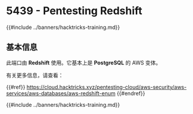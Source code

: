 # 5439 - Pentesting Redshift

{{#include ../banners/hacktricks-training.md}}

## 基本信息

此端口由 **Redshift** 使用。它基本上是 **PostgreSQL** 的 AWS 变体。

有关更多信息，请查看：

{{#ref}}
https://cloud.hacktricks.xyz/pentesting-cloud/aws-security/aws-services/aws-databases/aws-redshift-enum
{{#endref}}

{{#include ../banners/hacktricks-training.md}}
